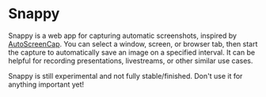 # Snappy

Snappy is a web app for capturing automatic screenshots, inspired by [AutoScreenCap](https://autoscreencap.sourceforge.io/). You can select a window, screen, or browser tab, then start the capture to automatically save an image on a specified interval. It can be helpful for recording presentations, livestreams, or other similar use cases.

Snappy is still experimental and not fully stable/finished. Don't use it for anything important yet!
